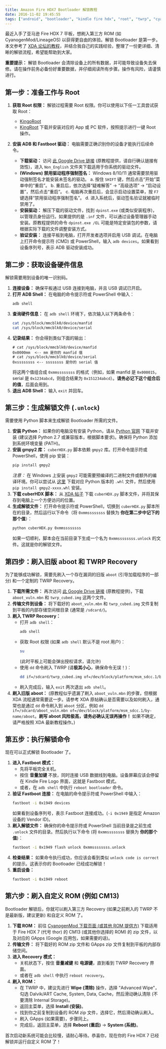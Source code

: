 ```yaml
---
title: Amazon Fire HDX7 Bootloader 解锁教程
date: 2016-11-02 19:45:55
tags: ["android", "bootloader", "kindle fire hdx", "root", "twrp", "cyanogenmod"]
---
```


最近入手了亚马逊 Fire HDX 7 平板，想刷入第三方 ROM (如 CyanogenMod/LineageOS) 以获得更自由的体验。解锁 Bootloader 是第一步。本文参考了 [XDA 论坛的教程](http://forum.xda-developers.com/kindle-fire-hdx/general/thor-unlocking-bootloader-firmware-t3463982)，并结合我自己的实践经验，整理了一份更详细、清晰的解锁流程，希望能帮助到大家。

**重要提示：** 解锁 Bootloader 会清除设备上的所有数据，并可能导致设备失去保修。请在操作前务必备份好重要数据，并仔细阅读所有步骤。操作有风险，请谨慎进行。

## 第一步：准备工作与 Root

1.  **获取 Root 权限：**
    解锁过程需要 Root 权限。你可以使用以下任一工具尝试获取 Root：
    *   [KingoRoot](http://www.kingoapp.com)
    *   [KingRoot](https://kingroot.net)
    下载并安装对应的 App 或 PC 软件，按照提示进行一键 Root 操作。

2.  **安装 ADB 和 Fastboot 驱动：**
    电脑需要正确识别你的设备才能执行后续命令。
    *   **下载驱动：** 访问 [此 Google Drive 链接](https://drive.google.com/open?id=0B2twXJIOgv-UMGxXMUZPZTlZTUk) (原教程提供，请自行确认链接有效性)，进入 `Non_English` 文件夹下载适用于你系统的驱动文件。
    *   **(Windows) 禁用驱动程序强制签名：** Windows 8/10/11 通常需要禁用驱动强制签名才能安装未签名的驱动。
        a. 按住 `SHIFT` 键，然后点击“开始”菜单中的“重启”。
        b. 重启后，依次选择“疑难解答” -> “高级选项” -> “启动设置”，然后点击“重启”。
        c. 电脑再次重启后，会显示启动设置菜单，按 `F7` 键选择“禁用驱动程序强制签名”。
        d. 进入系统后，驱动签名验证就被临时禁用了。
    *   **安装驱动：** 解压下载的驱动文件，找到 `dpinst.exe` (或类似安装程序)，以管理员身份运行。如果提供的是 `.inf` 文件，可以通过设备管理器手动安装。原教程提供的命令 `dpinst.exe /EL` 可能是特定安装包的参数，请根据实际下载的文件调整安装方式。
    *   **验证安装：** 连接平板到电脑，打开开发者选项并启用 USB 调试。在电脑上打开命令提示符 (CMD) 或 PowerShell，输入 `adb devices`。如果看到设备序列号，表示 ADB 驱动安装成功。

<!-- more -->

## 第二步：获取设备硬件信息

解锁需要用到设备的唯一识别码。

1.  **连接设备：** 确保平板通过 USB 连接到电脑，并且 USB 调试已开启。
2.  **打开 ADB Shell：** 在电脑的命令提示符或 PowerShell 中输入：
    ```bash
    adb shell
    ```
3.  **查询硬件信息：** 在 `adb shell` 环境下，依次输入以下两条命令：
    ```bash
    cat /sys/block/mmcblk0/device/manfid
    cat /sys/block/mmcblk0/device/serial
    ```
4.  **记录结果：** 你会得到类似下面的输出：
    ```
    # cat /sys/block/mmcblk0/device/manfid
    0x0000mm  <-- mm 是你的 manfid 值
    # cat /sys/block/mmcblk0/device/serial
    0xssssssss <-- ssssssss 是你的 serial 值
    ```
    将这两个值组合成 `0xmmssssssss` 的格式（例如，如果 manfid 是 `0x000015`，serial 是 `0x1234abcd`，则组合结果为 `0x151234abcd`）。**请务必记下这个组合后的值**，后面会用到。
5.  **退出 ADB Shell：** 输入 `exit` 并回车。

## 第三步：生成解锁文件 (`.unlock`)

需要使用 Python 脚本来生成解锁 Bootloader 所需的文件。

1.  **安装 Python：** 如果你的电脑没有安装 Python，请从 [Python 官网](https://www.python.org) 下载并安装 (建议选择 Python 2.7 或兼容版本，根据脚本要求)。确保将 Python 添加到系统环境变量 (PATH)。
2.  **安装 gmpy2 库：** `cuberHDX.py` 脚本依赖 `gmpy2` 库。打开命令提示符或 PowerShell，使用 pip 安装：
    ```bash
    pip install gmpy2
    ```
    *注意：* 在 Windows 上安装 `gmpy2` 可能需要预编译的二进制文件或额外的编译环境。你可以尝试从 [这里](https://www.lfd.uci.edu/~gohlke/pythonlibs/#gmpy2) 下载对应 Python 版本的 `.whl` 文件，然后使用 `pip install gmpy2-xxxx.whl` 安装。
3.  **下载 cuberHDX 脚本：** 从 [XDA 帖子](http://forum.xda-developers.com/showpost.php?p=58864282&postcount=46) 下载 `cuberHDX.py` 脚本文件，并将其保存到电脑上一个方便访问的位置。
4.  **生成解锁文件：** 打开命令提示符或 PowerShell，切换到 `cuberHDX.py` 脚本所在的目录，然后运行以下命令（将 `0xmmssssssss` 替换为 **你在第二步中记下的那个值**）：
    ```bash
    python cuberHDX.py 0xmmssssssss
    ```
    如果一切顺利，脚本会在当前目录下生成一个名为 `0xmmssssssss.unlock` 的文件。这就是你的解锁文件。

## 第四步：刷入旧版 aboot 和 TWRP Recovery

为了能够成功解锁，需要先刷入一个存在漏洞的旧版 `aboot` (引导加载程序的一部分) 和一个定制的 TWRP Recovery。

1.  **下载所需文件：** 再次访问 [此 Google Drive 链接](https://drive.google.com/open?id=0B2twXJIOgv-UMGxXMUZPZTlZTUk) (原教程提供)，下载 `aboot_vuln.mbn` 和 `twrp_cubed.img` 这两个文件。
2.  **传输文件到设备：** 将下载好的 `aboot_vuln.mbn` 和 `twrp_cubed.img` 文件复制到平板的内部存储空间根目录 (通常是 `/sdcard/`)。
3.  **刷入 TWRP Recovery：**
    *   打开 `adb shell`：
        ```bash
        adb shell
        ```
    *   获取 Root 权限 (如果 `adb shell` 默认不是 root 用户)：
        ```bash
        su
        ```
        (此时平板上可能会弹出授权请求，请允许)
    *   使用 `dd` 命令刷入 TWRP (请**极其小心**，确保命令无误！)：
        ```bash
        dd if=/sdcard/twrp_cubed.img of=/dev/block/platform/msm_sdcc.1/by-name/recovery
        ```
    *   刷入完成后，输入 `exit` 两次退出 `adb shell`。
4.  **刷入旧版 aboot：** (原教程似乎遗漏了刷入 `aboot_vuln.mbn` 的步骤，但根据 XDA 流程通常需要这一步。请参考 XDA 原帖确认是否需要以及如何刷入，通常也是通过 `dd` 命令刷入到 `aboot` 分区，例如 `dd if=/sdcard/aboot_vuln.mbn of=/dev/block/platform/msm_sdcc.1/by-name/aboot`。**刷写 aboot 风险极高，请务必确认无误再操作！** 如果不确定，请严格按照 XDA 最新教程操作。)

## 第五步：执行解锁命令

现在可以正式解锁 Bootloader 了。

1.  **进入 Fastboot 模式：**
    *   先将平板完全关机。
    *   按住 **音量加键** 不放，同时连接 USB 数据线到电脑。设备屏幕应该会停留在 Kindle Fire Logo 界面，这就是 Fastboot 模式。
    *   或者，在 `adb shell` 中执行 `reboot bootloader` 命令。
2.  **验证 Fastboot 连接：** 在电脑的命令提示符或 PowerShell 中输入：
    ```bash
    fastboot -i 0x1949 devices
    ```
    如果看到设备序列号，表示 Fastboot 连接成功。(`-i 0x1949` 是指定 Amazon 设备的 Vendor ID)。
3.  **刷入解锁文件：** 确保你的命令提示符或 PowerShell 当前目录是之前生成 `.unlock` 文件的目录。然后执行以下命令 (将 `0xmmssssssss` 替换为 **你的那个值**)：
    ```bash
    fastboot -i 0x1949 flash unlock 0xmmssssssss.unlock
    ```
4.  **检查结果：** 如果命令执行成功，你应该会看到类似 `unlock code is correct` 的提示。这表示你的 Bootloader 已经成功解锁！
5.  **重启设备：**
    ```bash
    fastboot -i 0x1949 reboot
    ```

## 第六步：刷入自定义 ROM (例如 CM13)

Bootloader 解锁后，你就可以刷入第三方 Recovery (如果之前刷入的 TWRP 不是最新版，建议更新) 和自定义 ROM 了。

1.  **下载 ROM：** 前往 [CyanogenMod 下载页面 (或其他 ROM 提供方)](http://download.cyanogenmod.org/?device=thor) 下载适用于 Fire HDX 7 (代号 thor) 的 CM13 (或其他你选择的 ROM) 的 zip 文件，以及对应的 GApps (Google 应用包，如果需要的话)。
2.  **传输文件：** 将下载好的 ROM zip 文件和 GApps zip 文件复制到平板的内部存储空间。
3.  **进入 Recovery 模式：**
    *   关机状态下，按住 **音量减键** 和 **电源键**，直到看到 TWRP Recovery 界面。
    *   或者在 `adb shell` 中执行 `reboot recovery`。
4.  **刷入 ROM：**
    *   在 TWRP 中，建议先进行 **Wipe (清除)** 操作，选择 "Advanced Wipe"，勾选 Dalvik/ART Cache, System, Data, Cache，然后滑动确认清除 (不要清除 Internal Storage)。
    *   返回主菜单，选择 **Install (安装)**。
    *   找到你之前复制到设备的 ROM zip 文件，选择它，然后滑动确认刷入。
    *   刷入 GApps (如果需要)，步骤同上。
    *   完成后，返回主菜单，选择 **Reboot (重启)** -> **System (系统)**。

首次启动新系统可能会比较慢，请耐心等待。恭喜你，现在你的 Fire HDX 7 已经解锁并运行自定义 ROM 了！
